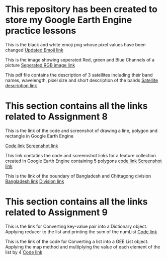 # This repository has been created to store my Google Earth Engine practice lessons

This is the black and white emoji png whose pixel values have been changed
[Updated Emoji link](https://github.com/HR-134/GEE_Practice/blob/main/gray-emoji.png)

This is the image showing seperated Red, green and Blue Channels of a picture
[Seperated RGB image link](https://github.com/HR-134/GEE_Practice/blob/main/separated_R_G_B.png)

This pdf file contains the description of 3 satellites including their band names, wavelength, pixel size and short description of the bands
[Satellite description link](https://github.com/HR-134/GEE_Practice/blob/main/Satellite.pdf)


# This section contains all the links related to Assignment 8

This is the link of the code and screenshot of drawing a line, polygon and rectangle in Google Earth Engine

[Code link](https://code.earthengine.google.com/be86960902135434438a58451262cdbe)
[Screenshot link](https://github.com/HR-134/GEE_Practice/blob/main/vector.png)

This link contatins the code and screemshot links for a feature collection created in Google Earth Engine containing 5 polygons
[code link](https://github.com/HR-134/GEE_Practice/blob/main/GEE_AS_8.js)
[Screenshot link](https://github.com/HR-134/GEE_Practice/blob/main/Waterbody.png)


This is the link of the boundary of Bangladesh and Chittagong division
[Bangladesh link](https://github.com/HR-134/GEE_Practice/blob/main/boundary_of_bd.png)
[Division link](https://github.com/HR-134/GEE_Practice/blob/main/Chittagong.png)


# This section contains all the links related to Assignment 9
This is the link for Converting key-value pair into a Dictionary object. Applying reducer to the list and printing the sum of the numList
[Code link](https://code.earthengine.google.com/c24a60042a6eefef05e0e03ff07728c0)

This is the link of the code for Converting a list into a GEE List object. Applying the map method and multiplying the value of each element of the list by 4
[Code link](https://code.earthengine.google.com/360ca0e809c827e7ec757cc620709dff)


